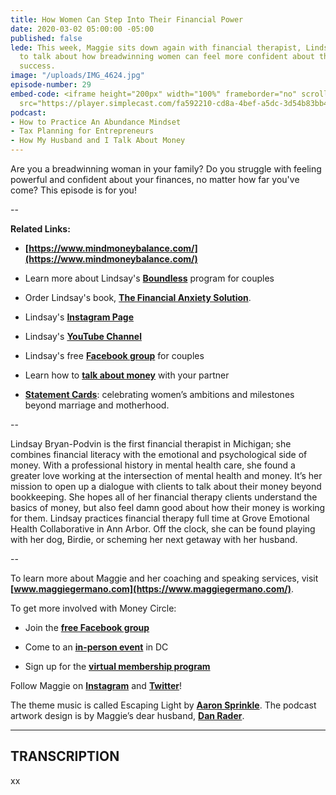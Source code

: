 ```yaml
---
title: How Women Can Step Into Their Financial Power
date: 2020-03-02 05:00:00 -05:00
published: false
lede: This week, Maggie sits down again with financial therapist, Lindsay Bryan-Podvin,
  to talk about how breadwinning women can feel more confident about their financial
  success.
image: "/uploads/IMG_4624.jpg"
episode-number: 29
embed-code: <iframe height="200px" width="100%" frameborder="no" scrolling="no" seamless
  src="https://player.simplecast.com/fa592210-cd8a-4bef-a5dc-3d54b83bb40a?dark=false"></iframe>
podcast:
- How to Practice An Abundance Mindset
- Tax Planning for Entrepreneurs
- How My Husband and I Talk About Money
---
```


Are you a breadwinning woman in your family? Do you struggle with feeling powerful and confident about your finances, no matter how far you've come? This episode is for you!

--

**Related Links:**

* **[https://www.mindmoneybalance.com/](https://www.mindmoneybalance.com/)**

* Learn more about Lindsay's **[Boundless](https://mindmoneybalance.lpages.co/boundless/)** program for couples

* Order Lindsay's book, **[The Financial Anxiety Solution](https://www.mindmoneybalance.com/book-preorder1)**.

* Lindsay's **[Instagram Page](https://www.instagram.com/mindmoneybalance/)**

* Lindsay's **[YouTube Channel](https://www.youtube.com/channel/UC3JWcJTIzzsPh4NpWOFGbcw)**

* Lindsay's free **[Facebook group](https://www.facebook.com/groups/2380810052245603/)** for couples

* Learn how to **[talk about money](https://mindmoneybalance.lpages.co/5_ways_to_talk_money_breadwinner/)** with your partner

* **[Statement Cards](https://stefanieoconnell.com/statement-cards)**: celebrating women’s ambitions and milestones beyond marriage and motherhood.

--

Lindsay Bryan-Podvin is the first financial therapist in Michigan; she combines financial literacy with the emotional and psychological side of money. With a professional history in mental health care, she found a greater love working at the intersection of mental health and money. It’s her mission to open up a dialogue with clients to talk about their money beyond bookkeeping. She hopes all of her financial therapy clients understand the basics of money, but also feel damn good about how their money is working for them. Lindsay practices financial therapy full time at Grove Emotional Health Collaborative in Ann Arbor. Off the clock, she can be found playing with her dog, Birdie, or scheming her next getaway with her husband.

--

To learn more about Maggie and her coaching and speaking services, visit **[www.maggiegermano.com](https://www.maggiegermano.com/)**.

To get more involved with Money Circle:

* Join the **[free Facebook group](https://www.facebook.com/groups/MoneyCircleGroup)**

* Come to an **[in-person event](https://www.maggiegermano.com/moneycircle/)** in DC

* Sign up for the **[virtual membership program](https://maggiegermano.podia.com/inner-circle)**

Follow Maggie on **[Instagram](https://dashboard.simplecast.com/episodes/www.instagram.com/maggiegermano)** and **[Twitter](https://dashboard.simplecast.com/episodes/www.twitter.com/maggiegermano)**!

The theme music is called Escaping Light by **[Aaron Sprinkle](http://aaronsprinklemusic.com/)**. The podcast artwork design is by Maggie’s dear husband, **[Dan Rader](https://danrdesign.com/)**.

---

## TRANSCRIPTION

xx